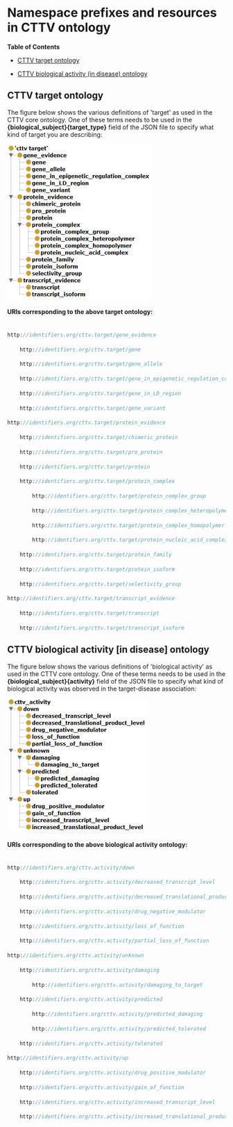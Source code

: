 # Namespace prefixes and resources in CTTV ontology



<!-- START doctoc generated TOC please keep comment here to allow auto update -->

<!-- DON'T EDIT THIS SECTION, INSTEAD RE-RUN doctoc TO UPDATE -->

**Table of Contents**  



  - [CTTV target ontology](#cttv-target-ontology)

  - [CTTV biological activity (in disease) ontology](#cttv-biological-activity-in-disease-ontology)



<!-- END doctoc generated TOC please keep comment here to allow auto update -->



## CTTV target ontology

The figure below shows the various definitions of 'target' as used in the CTTV core ontology. One of these terms needs to be used in the **{biological_subject}{target_type}** field of the JSON file to specify what kind of target you are describing:



![CTTV target ontology](../help/images/target_ontology.png)



#### URIs corresponding to the above target ontology:



```javascript

http://identifiers.org/cttv.target/gene_evidence

    http://identifiers.org/cttv.target/gene

    http://identifiers.org/cttv.target/gene_allele

    http://identifiers.org/cttv.target/gene_in_epigenetic_regulation_complex

    http://identifiers.org/cttv.target/gene_in_LD_region

    http://identifiers.org/cttv.target/gene_variant

http://identifiers.org/cttv.target/protein_evidence

    http://identifiers.org/cttv.target/chimeric_protein

    http://identifiers.org/cttv.target/pro_protein

    http://identifiers.org/cttv.target/protein

    http://identifiers.org/cttv.target/protein_complex

        http://identifiers.org/cttv.target/protein_complex_group

        http://identifiers.org/cttv.target/protein_complex_heteropolymer

        http://identifiers.org/cttv.target/protein_complex_homopolymer

        http://identifiers.org/cttv.target/protein_nucleic_acid_complex

    http://identifiers.org/cttv.target/protein_family

    http://identifiers.org/cttv.target/protein_isoform

    http://identifiers.org/cttv.target/selectivity_group

http://identifiers.org/cttv.target/transcript_evidence

    http://identifiers.org/cttv.target/transcript

    http://identifiers.org/cttv.target/transcript_isoform

```



## CTTV biological activity [in disease] ontology

The figure below shows the various definitions of 'biological activity' as used in the CTTV core ontology. One of these terms needs to be used in the **{biological_subject}{activity}** field of the JSON file to specify what kind of biological activity was observed in the target-disease association:



![CTTV activity ontology](../help/images/activity_ontology.png)



#### URIs corresponding to the above biological activity ontology:



```javascript

http://identifiers.org/cttv.activity/down

    http://identifiers.org/cttv.activity/decreased_transcript_level

    http://identifiers.org/cttv.activity/decreased_translational_product_level

    http://identifiers.org/cttv.activity/drug_negative_modulator

    http://identifiers.org/cttv.activity/loss_of_function

    http://identifiers.org/cttv.activity/partial_loss_of_function

http://identifiers.org/cttv.activity/unknown

    http://identifiers.org/cttv.activity/damaging

    	http://identifiers.org/cttv.activity/damaging_to_target

    http://identifiers.org/cttv.activity/predicted

    	http://identifiers.org/cttv.activity/predicted_damaging

        http://identifiers.org/cttv.activity/predicted_tolerated

    http://identifiers.org/cttv.activity/tolerated

http://identifiers.org/cttv.activity/up

    http://identifiers.org/cttv.activity/drug_positive_modulator

    http://identifiers.org/cttv.activity/gain_of_function

    http://identifiers.org/cttv.activity/increased_transcript_level

    http://identifiers.org/cttv.activity/increased_translational_product_level

```

